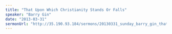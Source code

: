 ```yaml
---
title: "That Upon Which Christianity Stands Or Falls"
speaker: "Barry Gin"
date: "2013-03-31"
sermonUrl: "http://35.190.93.184/sermons/20130331_sunday_barry_gin_that_upon_which_christianity_stands_or_falls.mp3"
---
```

